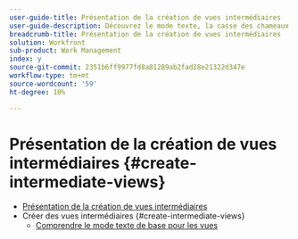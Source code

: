 ```yaml
---
user-guide-title: Présentation de la création de vues intermédiaires
user-guide-description: Découvrez le mode texte, la casse des chameaux et comment utiliser des blocs de code de mode de texte "plug and play" de base pour créer des vues allant au-delà des capacités du créateur standard.
breadcrumb-title: Présentation de la création de vues intermédiaires
solution: Workfront
sub-product: Work Management
index: y
source-git-commit: 2351b6ff9977fd8a81289ab2fad28e21322d347e
workflow-type: tm+mt
source-wordcount: '59'
ht-degree: 10%

---
```




# Présentation de la création de vues intermédiaires {#create-intermediate-views}

+ [Présentation de la création de vues intermédiaires](overview.md)
+ Créer des vues intermédiaires {#create-intermediate-views}
   + [Comprendre le mode texte de base pour les vues](basic-text-mode-for-views.md)


